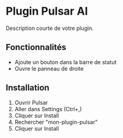 # Plugin Pulsar AI

Description courte de votre plugin.

## Fonctionnalités

- Ajoute un bouton dans la barre de statut
- Ouvre le panneau de droite

## Installation

1. Ouvrir Pulsar
2. Aller dans Settings (Ctrl+,)
3. Cliquer sur Install
4. Rechercher "mon-plugin-pulsar"
5. Cliquer sur Install
